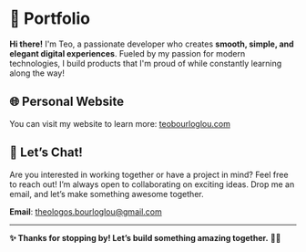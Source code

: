 # 💼 Portfolio

**Hi there!** I'm Teo, a passionate developer who creates **smooth, simple, and elegant digital experiences**. Fueled by my passion for modern technologies, I build products that I'm proud of while constantly learning along the way!


## 🌐 Personal Website

You can visit my website to learn more: [teobourloglou.com](https://teobourloglou.github.io/portfolio)


## 💬 Let’s Chat!

Are you interested in working together or have a project in mind? Feel free to reach out! I’m always open to collaborating on exciting ideas. Drop me an email, and let’s make something awesome together.

**Email**: [theologos.bourloglou@gmail.com](mailto:theologos.bourloglou@gmail.com)

---

**✨ Thanks for stopping by! Let’s build something amazing together.** 🤙🏼
